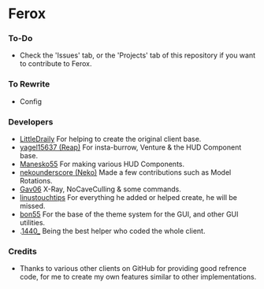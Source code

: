 # Ferox

### To-Do
- Check the 'Issues' tab, or the 'Projects' tab of this repository if you want to contribute to Ferox.

### To Rewrite
- Config

### Developers
- [LittleDraily](https://github.com/LittleDraily) For helping to create the original client base.
- [yagel15637 (Reap)](https://github.com/yagel15637) For insta-burrow, Venture & the HUD Component base.
- [Manesko55](https://github.com/Manesko55) For making various HUD Components.
- [nekounderscore (Neko)](https://github.com/nekounderscore) Made a few contributions such as Model Rotations.
- [Gav06](https://github.com/Gav06) X-Ray, NoCaveCulling & some commands.
- [linustouchtips](https://github.com/linustouchtips) For everything he added or helped create, he will be missed.
- [bon55](https://github.com/bon55) For the base of the theme system for the GUI, and other GUI utilities.
- .[1440_](https://github.com/1440-2b2t) Being the best helper who coded the whole client.

### Credits
- Thanks to various other clients on GitHub for providing good refrence code, for me to create my own features similar to other implementations.
